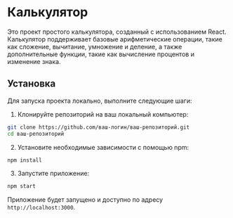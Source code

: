 # Калькулятор

Это проект простого калькулятора, созданный с использованием React. Калькулятор поддерживает базовые арифметические операции, такие как сложение, вычитание, умножение и деление, а также дополнительные функции, такие как вычисление процентов и изменение знака.

## Установка

Для запуска проекта локально, выполните следующие шаги:

1. Клонируйте репозиторий на ваш локальный компьютер:

```bash
git clone https://github.com/ваш-логин/ваш-репозиторий.git
cd ваш-репозиторий
```

2. Установите необходимые зависимости с помощью npm:

```bash
npm install
```

3. Запустите приложение:

```bash
npm start
```

Приложение будет запущено и доступно по адресу `http://localhost:3000`.